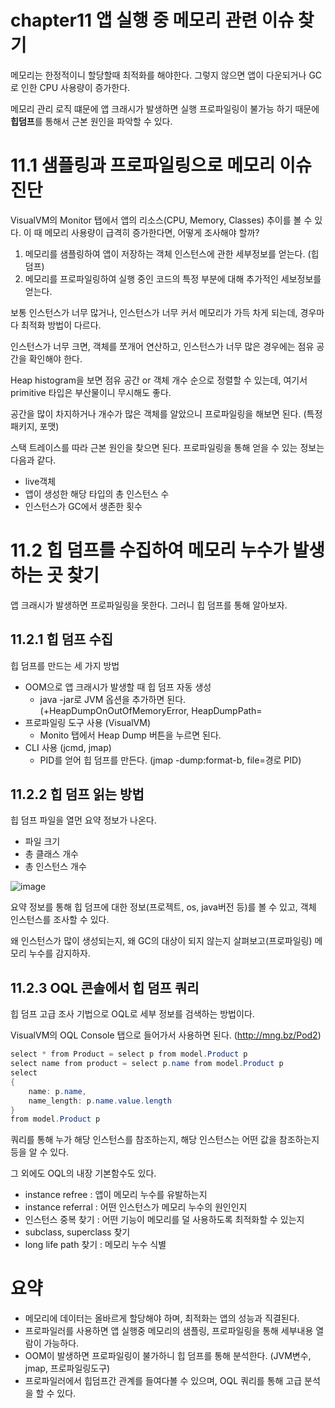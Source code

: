 # chapter11 앱 실행 중 메모리 관련 이슈 찾기

메모리는 한정적이니 할당할때 최적화를 해야한다. 그렇지 않으면 앱이 다운되거나 GC로 인한 CPU 사용량이 증가한다.

메모리 관리 로직 떄문에 앱 크래시가 발생하면 실행 프로파일링이 불가능 하기 때문에 **힙덤프**를 통해서 근본 원인을 파악할 수 있다.

# 11.1 샘플링과 프로파일링으로 메모리 이슈 진단

VisualVM의 Monitor 탭에서 앱의 리소스(CPU, Memory, Classes) 추이를 볼 수 있다. 이 때 메모리 사용량이 급격히 증가한다면, 어떻게 조사해야 할까?

1. 메모리를 샘플링하여 앱이 저장하는 객체 인스턴스에 관한 세부정보를 얻는다. (힙 덤프)
2. 메모리를 프로파일링하여 실행 중인 코드의 특정 부분에 대해 추가적인 세보정보를 얻는다.

보통 인스턴스가 너무 많거나, 인스턴스가 너무 커서 메모리가 가득 차게 되는데, 경우마다 최적화 방법이 다르다.

인스턴스가 너무 크면, 객체를 쪼개어 연산하고, 인스턴스가 너무 많은 경우에는 점유 공간을 확인해야 한다.

Heap histogram을 보면 점유 공간 or 객체 개수 순으로 정렬할 수 있는데, 여기서 primitive 타입은 부산물이니 무시해도 좋다.

공간을 많이 차지하거나 개수가 많은 객체를 알았으니 프로파일링을 해보면 된다. (특정 패키지, 포맷)

스택 트레이스를 따라 근본 원인을 찾으면 된다. 프로파일링을 통해 얻을 수 있는 정보는 다음과 같다.

- live객체
- 앱이 생성한 해당 타입의 총 인스턴스 수
- 인스턴스가 GC에서 생존한 횟수

# 11.2 힙 덤프를 수집하여 메모리 누수가 발생하는 곳 찾기

앱 크래시가 발생하면 프로파일링을 못한다. 그러니 힙 덤프를 통해 알아보자.

## 11.2.1 힙 덤프 수집

힙 덤프를 만드는  세 가지 방법

- OOM으로 앱 크래시가 발생할 때 힙 덤프 자동 생성
    - java -jar로 JVM 옵션을 추가하면 된다. (+HeapDumpOnOutOfMemoryError, HeapDumpPath=
- 프로파일링 도구 사용 (VisualVM)
    - Monito 탭에서 Heap Dump 버튼을 누르면 된다.
- CLI 사용 (jcmd, jmap)
    - PID를 얻어 힙 덤프를 만든다. (jmap -dump:format-b, file=경로 PID)

## 11.2.2 힙 덤프 읽는 방법

힙 덤프 파일을 열먼 요약 정보가 나온다.

- 파일 크기
- 총 클래스 개수
- 총 인스턴스 개수

![image](https://github.com/Deep-Dive-Study/troubleshooting-java/assets/85796588/59f81035-0210-47ee-876b-334fb13c21b9)

요약 정보를 통해 힙 덤프에 대한 정보(프로젝트, os, java버전 등)를 볼 수 있고, 객체 인스턴스를 조사할 수 있다.

왜 인스턴스가 많이 생성되는지, 왜 GC의 대상이 되지 않는지 살펴보고(프로파일링) 메모리 누수를 감지하자.

## 11.2.3 OQL 콘솔에서 힙 덤프 쿼리

힙 덤프 고급 조사 기법으로 OQL로 세부 정보를 검색하는 방법이다.

VisualVM의 OQL Console 탭으로 들어가서 사용하면 된다. (http://mng.bz/Pod2)

```java
select * from Product = select p from model.Product p
select name from product = select p.name from model.Product p
select
{
	name: p.name,
	name_length: p.name.value.length
}
from model.Product p
```

쿼리를 통해 누가 해당 인스턴스를 참조하는지, 해당 인스턴스는 어떤 값을 참조하는지 등을 알 수 있다.

그 외에도 OQL의 내장 기본함수도 있다.

- instance refree : 앱이 메모리 누수를 유발하는지
- instance referral : 어떤 인스턴스가 메모리 누수의 원인인지
- 인스턴스 중복 찾기 : 어떤 기능이 메모리를 덜 사용하도록 최적화할 수 있는지
- subclass, superclass 찾기
- long life path 찾기 : 메모리 누수 식별

# 요약

- 메모리에 데이터는 올바르게 할당해야 하며, 최적화는 앱의 성능과 직결된다.
- 프로파일러를 사용하면 앱 실행중 메모리의 샘플링, 프로파일링을 통해 세부내용 열람이 가능하다.
- OOM이 발생하면 프로파일링이 불가하니 힙 덤프를 통해 분석한다. (JVM변수, jmap, 프로파일링도구)
- 프로파일러에서 힙덤프간 관계를 들여다볼 수 있으며, OQL 쿼리를 통해 고급 분석을 할 수 있다.
